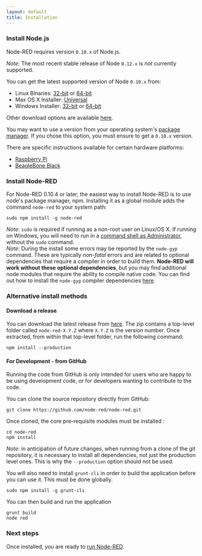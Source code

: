 ```yaml
---
layout: default
title: Installation
---
```


### Install Node.js

Node-RED requires version <code>0.10.x</code> of Node.js.

<div class="doc-callout"><em>Note</em>: The most recent stable release of Node <code>0.12.x</code> is <em>not</em> currently supported.</div>

You can get the latest supported version of Node <code>0.10.x</code> from:

 - Linux Binaries: [32-bit](http://nodejs.org/dist/v0.10.36/node-v0.10.36-linux-x86.tar.gz)
                   or
                   [64-bit](http://nodejs.org/dist/v0.10.36/node-v0.10.36-linux-x64.tar.gz)
 - Max OS X Installer: [Universal](http://nodejs.org/dist/v0.10.36/node-v0.10.36.pkg)
 - Windows Installer: [32-bit](http://nodejs.org/dist/v0.10.36/node-v0.10.36-x86.msi)
                      or
                      [64-bit](http://nodejs.org/dist/v0.10.36/x64/node-v0.10.36-x64.msi)

Other download options are available [here](http://nodejs.org/dist/v0.10.36/).

You may want to use a version from your operating system's [package manager](https://github.com/joyent/node/wiki/Installing-Node.js-via-package-manager).
If you chose this option, you must ensure to get a <code>0.10.x</code> version.

There are specific instructions available for certain hardware platforms:

 - [Raspberry Pi](../hardware/raspberrypi.html)
 - [BeagleBone Black](../hardware/beagleboneblack.html)

### Install Node-RED

For Node-RED 0.10.4 or later, the easiest way to install Node-RED is to use node's
package manager, npm. Installing it as a global module adds the command `node-red`
to your system path:

    sudo npm install -g node-red

<div class="doc-callout">
<em>Note</em>: <code>sudo</code> is required if running as a non-root user on Linux/OS X. If
running on Windows, you will need to run in a <a href="https://technet.microsoft.com/en-gb/library/cc947813%28v=ws.10%29.aspx">command shell as Administrator</a>,
without the <code>sudo</code> command.
</div>

<div class="doc-callout">
<em>Note</em>: During the install some errors may be reported by the <code>node-gyp</code>
command. These are typically <em>non-fatal</em> errors and are related to optional dependencies
that require a compiler in order to build them. <b>Node-RED will work without these
optional dependencies</b>, but you may find additional node modules that require the
ability to compile native code. You can find out how to install the <code>node-gyp</code>
compiler dependencies <a href="https://github.com/TooTallNate/node-gyp#installation">here</a>.
</div>

### Alternative install methods

#### Download a release

You can download the latest release from [here](https://github.com/node-red/node-red/releases/latest).
The zip contains a top-level folder called `node-red-X.Y.Z` where `X.Y.Z` is the
version number. Once extracted, from within that top-level folder, run the
following command:

    npm install --production

#### For Development - from GitHub

Running the code from GitHub is only intended for users who are happy to be using
development code, or for developers wanting to contribute to the code.

You can clone the source repository directly from GitHub:

    git clone https://github.com/node-red/node-red.git

Once cloned, the core pre-requisite modules must be installed :

    cd node-red
    npm install

<div class="doc-callout">
<em>Note</em>: in anticipation of future changes, when running from a clone of the git
repository, it is necessary to install all dependencies, not just the production
level ones. This is why the <code>--production</code> option should not be used.
</div>

You will also need to install `grunt-cli` in order to build the application before
you can use it. This must be done globally.

    sudo npm install -g grunt-cli

You can then build and run the application

    grunt build
    node red

### Next steps

Once installed, you are ready to [run Node-RED](running.html).
